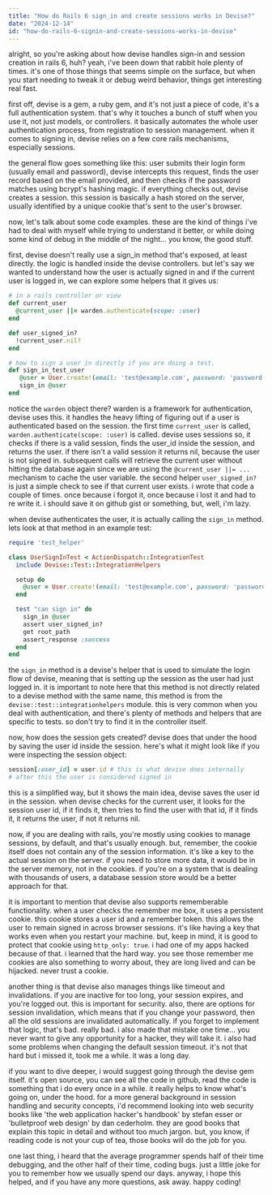 ```yaml
---
title: "How do Rails 6 sign_in and create sessions works in Devise?"
date: "2024-12-14"
id: "how-do-rails-6-signin-and-create-sessions-works-in-devise"
---
```


alright, so you're asking about how devise handles sign-in and session creation in rails 6, huh? yeah, i've been down that rabbit hole plenty of times. it's one of those things that seems simple on the surface, but when you start needing to tweak it or debug weird behavior, things get interesting real fast.

first off, devise is a gem, a ruby gem, and it's not just a piece of code, it's a full authentication system. that's why it touches a bunch of stuff when you use it, not just models, or controllers. it basically automates the whole user authentication process, from registration to session management. when it comes to signing in, devise relies on a few core rails mechanisms, especially sessions.

the general flow goes something like this: user submits their login form (usually email and password), devise intercepts this request, finds the user record based on the email provided, and then checks if the password matches using bcrypt's hashing magic. if everything checks out, devise creates a session. this session is basically a hash stored on the server, usually identified by a unique cookie that's sent to the user's browser.

now, let's talk about some code examples. these are the kind of things i've had to deal with myself while trying to understand it better, or while doing some kind of debug in the middle of the night... you know, the good stuff.

first, devise doesn't really use a sign_in method that's exposed, at least directly. the logic is handled inside the devise controllers. but let's say we wanted to understand how the user is actually signed in and if the current user is logged in, we can explore some helpers that it gives us:

```ruby
# in a rails controller or view
def current_user
  @current_user ||= warden.authenticate(scope: :user)
end

def user_signed_in?
  !current_user.nil?
end

# how to sign a user in directly if you are doing a test.
def sign_in_test_user
   @user = User.create!(email: 'test@example.com', password: 'password', password_confirmation: 'password')
   sign_in @user
end
```

notice the `warden` object there? warden is a framework for authentication, devise uses this. it handles the heavy lifting of figuring out if a user is authenticated based on the session. the first time `current_user` is called, `warden.authenticate(scope: :user)` is called. devise uses sessions so, it checks if there is a valid session, finds the user_id inside the session, and returns the user. if there isn't a valid session it returns nil, because the user is not signed in. subsequent calls will retrieve the current user without hitting the database again since we are using the `@current_user ||= ...` mechanism to cache the user variable. the second helper `user_signed_in?` is just a simple check to see if that current user exists. i wrote that code a couple of times. once because i forgot it, once because i lost it and had to re write it. i should save it on github gist or something, but, well, i'm lazy.

when devise authenticates the user, it is actually calling the `sign_in` method. lets look at that method in an example test:

```ruby
require 'test_helper'

class UserSignInTest < ActionDispatch::IntegrationTest
  include Devise::Test::IntegrationHelpers

  setup do
    @user = User.create!(email: 'test@example.com', password: 'password', password_confirmation: 'password')
  end

  test "can sign in" do
    sign_in @user
    assert user_signed_in?
    get root_path
    assert_response :success
  end
end
```
the `sign_in` method is a devise's helper that is used to simulate the login flow of devise, meaning that is setting up the session as the user had just logged in. it is important to note here that this method is not directly related to a devise method with the same name, this method is from the `devise::test::integrationhelpers` module. this is very common when you deal with authentication, and there's plenty of methods and helpers that are specific to tests. so don't try to find it in the controller itself.

now, how does the session gets created? devise does that under the hood by saving the user id inside the session. here's what it might look like if you were inspecting the session object:

```ruby
session[:user_id] = user.id # this is what devise does internally
# after this the user is considered signed in
```
this is a simplified way, but it shows the main idea, devise saves the user id in the session. when devise checks for the current user, it looks for the session user id, if it finds it, then tries to find the user with that id, if it finds it, it returns the user, if not it returns nil.

now, if you are dealing with rails, you're mostly using cookies to manage sessions, by default, and that's usually enough. but, remember, the cookie itself does not contain any of the session information. it's like a key to the actual session on the server. if you need to store more data, it would be in the server memory, not in the cookies. if you're on a system that is dealing with thousands of users, a database session store would be a better approach for that.

it is important to mention that devise also supports rememberable functionality. when a user checks the remember me box, it uses a persistent cookie. this cookie stores a user id and a remember token. this allows the user to remain signed in across browser sessions. it's like having a key that works even when you restart your machine. but, keep in mind, it is good to protect that cookie using `http_only: true`. i had one of my apps hacked because of that. i learned that the hard way. you see those remember me cookies are also something to worry about, they are long lived and can be hijacked. never trust a cookie.

another thing is that devise also manages things like timeout and invalidations. if you are inactive for too long, your session expires, and you're logged out. this is important for security. also, there are options for session invalidation, which means that if you change your password, then all the old sessions are invalidated automatically. if you forget to implement that logic, that's bad. really bad. i also made that mistake one time... you never want to give any opportunity for a hacker, they will take it. i also had some problems when changing the default session timeout. it's not that hard but i missed it, took me a while. it was a long day.

if you want to dive deeper, i would suggest going through the devise gem itself. it's open source, you can see all the code in github, read the code is something that i do every once in a while. it really helps to know what's going on, under the hood. for a more general background in session handling and security concepts, i'd recommend looking into web security books like 'the web application hacker's handbook' by stefan esser or 'bulletproof web design' by dan cederholm. they are good books that explain this topic in detail and without too much jargon. but, you know, if reading code is not your cup of tea, those books will do the job for you.

one last thing, i heard that the average programmer spends half of their time debugging, and the other half of their time, coding bugs. just a little joke for you to remember how we usually spend our days. anyway, i hope this helped, and if you have any more questions, ask away. happy coding!
